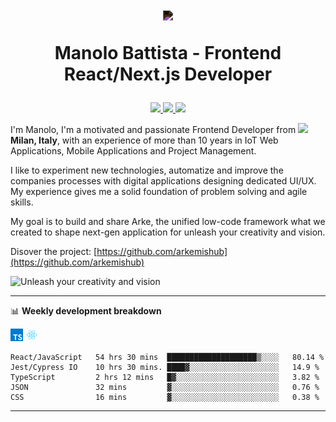 <h1 align="center">
  <a href="https://arkemis.it" target="_blank">
    <img src="https://avatars.githubusercontent.com/u/81776361?s=200&v=4" style="filter: invert(1)" width="60"/> 
  </a>
  <p>Manolo Battista - Frontend React/Next.js Developer</p>
</h1>

<p align="center">
<a href="https://www.linkedin.com/in/manolo-battista/">
  <img src="https://img.shields.io/badge/linkedin-%230077B5.svg?&style=for-the-badge&logo=linkedin&logoColor=white" height=25>
</a>
<a href="https://www.instagram.com/manolobattista/">
  <img src="https://img.shields.io/badge/github-%230A0A0A.svg?&style=for-the-badge&logo=dev-dot-to&logoColor=white" height=25>
</a>
<a href="https://github.com/manolo-battista">
  <img src="https://img.shields.io/badge/instagram-%23E4405F.svg?&style=for-the-badge&logo=instagram&logoColor=white" height=25>
</a> 
</p>

I'm Manolo, I'm a motivated and passionate Frontend Developer from <img src="https://cdn-icons-png.flaticon.com/512/323/323325.png" width="13"/> <b>Milan, Italy</b>, with an experience of more than 10 years in IoT Web Applications, Mobile Applications and Project Management. 

I like to experiment new technologies, automatize and improve the companies processes with digital applications designing dedicated UI/UX. My experience gives me a solid foundation of problem solving and agile skills. 

My goal is to build and share Arke, the unified low-code framework what we created to shape next-gen application for unleash your creativity and vision. 

Disover the project: [https://github.com/arkemishub](https://github.com/arkemishub)

![Unleash your creativity and vision](https://github.com/arkemishub/.github/assets/81776297/b1d96acf-d298-4b0a-85d5-bf3f0b8a4064)

-------

📊 **Weekly development breakdown**

<code><img height="20" src="https://raw.githubusercontent.com/github/explore/80688e429a7d4ef2fca1e82350fe8e3517d3494d/topics/typescript/typescript.png"></code>
<code><img height="20" src="https://raw.githubusercontent.com/github/explore/80688e429a7d4ef2fca1e82350fe8e3517d3494d/topics/react/react.png"></code>


<!--START_SECTION:waka-->

```text
React/JavaScript   54 hrs 30 mins  ████████████████████▒░░░░   80.14 %
Jest/Cypress IO    10 hrs 30 mins. ████▓░░░░░░░░░░░░░░░░░░░░   14.9 %
TypeScript         2 hrs 12 mins   █▓░░░░░░░░░░░░░░░░░░░░░░░   3.82 %
JSON               32 mins         ▓░░░░░░░░░░░░░░░░░░░░░░░░   0.76 %
CSS                16 mins         ▓░░░░░░░░░░░░░░░░░░░░░░░░   0.38 %
```

<!--END_SECTION:waka-->
  
-------

<!--
<a href="https://github.com/manolo-battista/manolo-battista">
  <img align="center" src="https://github-readme-stats.vercel.app/api/pin/?username=manolo-battista&repo=manolo-battista&title_color=ffffff&text_color=a7fbd7&icon_color=a7fbd7&bg_color=000000" />
</a>
-->
